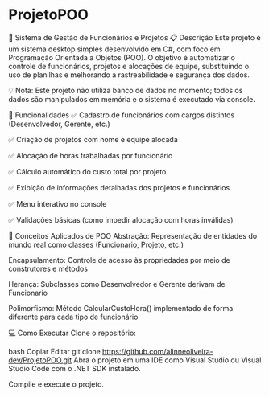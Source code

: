 # ProjetoPOO

🧩 Sistema de Gestão de Funcionários e Projetos
📋 Descrição
Este projeto é um sistema desktop simples desenvolvido em C#, com foco em Programação Orientada a Objetos (POO). O objetivo é automatizar o controle de funcionários, projetos e alocações de equipe, substituindo o uso de planilhas e melhorando a rastreabilidade e segurança dos dados.

💡 Nota: Este projeto não utiliza banco de dados no momento; todos os dados são manipulados em memória e o sistema é executado via console.

🎯 Funcionalidades
✅ Cadastro de funcionários com cargos distintos (Desenvolvedor, Gerente, etc.)

✅ Criação de projetos com nome e equipe alocada

✅ Alocação de horas trabalhadas por funcionário

✅ Cálculo automático do custo total por projeto

✅ Exibição de informações detalhadas dos projetos e funcionários

✅ Menu interativo no console

✅ Validações básicas (como impedir alocação com horas inválidas)

🧠 Conceitos Aplicados de POO
Abstração: Representação de entidades do mundo real como classes (Funcionario, Projeto, etc.)

Encapsulamento: Controle de acesso às propriedades por meio de construtores e métodos

Herança: Subclasses como Desenvolvedor e Gerente derivam de Funcionario

Polimorfismo: Método CalcularCustoHora() implementado de forma diferente para cada tipo de funcionário

💻 Como Executar
Clone o repositório:

bash
Copiar
Editar
git clone https://github.com/alinneoliveira-dev/ProjetoPOO.git
Abra o projeto em uma IDE como Visual Studio ou Visual Studio Code com o .NET SDK instalado.

Compile e execute o projeto.
